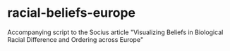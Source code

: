 # racial-beliefs-europe
Accompanying script to the Socius article "Visualizing Beliefs in Biological Racial Difference and Ordering across Europe"
